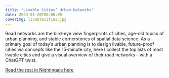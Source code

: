 ```yaml
---
title: "Livable Cities’ Urban Networks"
date: 2023-01-26T00:00:00
coverImg: livablecities.jpg
---
```


Road networks are the bird-eye view fingerprints of cities, age-old topics of urban planning, and stable cornerstones of spatial data science. As a primary goal of today’s urban planning is to design livable, future-proof cities via concepts like the 15-minute city, here I collect the top lists of most livable cities and give a visual overview of their road networks – with a ChatGPT twist.

<!--more-->

[Read the rest in Nightingale here](https://nightingaledvs.com/livable-cities-urban-networks/)
